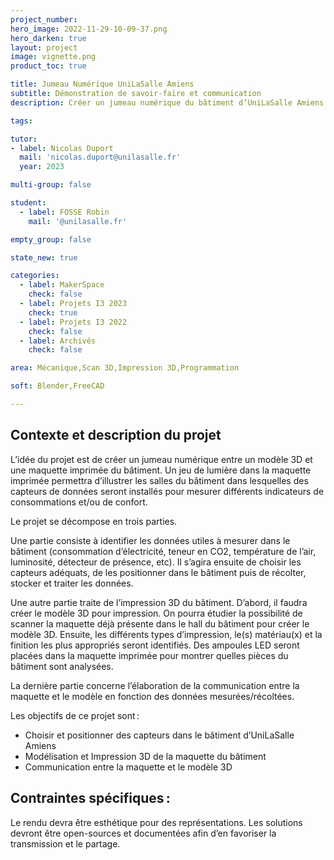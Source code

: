 ```yaml
---
project_number:
hero_image: 2022-11-29-10-09-37.png
hero_darken: true
layout: project
image: vignette.png
product_toc: true

title: Jumeau Numérique UniLaSalle Amiens  
subtitle: Démonstration de savoir-faire et communication
description: Créer un jumeau numérique du bâtiment d’UniLaSalle Amiens pour démonstration de savoir-faire et communication.

tags: 

tutor:
- label: Nicolas Duport
  mail: 'nicolas.duport@unilasalle.fr'
  year: 2023

multi-group: false

student:
  - label: FOSSE Robin 
    mail: '@unilasalle.fr'

empty_group: false

state_new: true

categories:
  - label: MakerSpace
    check: false
  - label: Projets I3 2023
    check: true
  - label: Projets I3 2022
    check: false
  - label: Archivés
    check: false

area: Mécanique,Scan 3D,Impression 3D,Programmation

soft: Blender,FreeCAD

---
```

## Contexte et description du projet  

L’idée du projet est de créer un jumeau numérique entre un modèle 3D et une maquette imprimée du bâtiment. Un jeu de lumière dans la maquette imprimée permettra d’illustrer les salles du bâtiment dans lesquelles des capteurs de données seront installés pour mesurer différents indicateurs de consommations et/ou de confort.  

Le projet se décompose en trois parties.  

Une partie consiste à identifier les données utiles à mesurer dans le bâtiment (consommation d’électricité, teneur en CO2, température de l’air, luminosité, détecteur de présence, etc). Il s’agira ensuite de choisir les capteurs adéquats, de les positionner dans le bâtiment puis de récolter, stocker et traiter les données.  

Une autre partie traite de l’impression 3D du bâtiment. D’abord, il faudra créer le modèle 3D pour impression. On pourra étudier la possibilité de scanner la maquette déjà présente dans le hall du bâtiment pour créer le modèle 3D. Ensuite, les différents types d’impression, le(s) matériau(x) et la finition les plus appropriés seront identifiés. Des ampoules LED seront placées dans la maquette imprimée pour montrer quelles pièces du bâtiment sont analysées.  

La dernière partie concerne l’élaboration de la communication entre la maquette et le modèle en fonction des données mesurées/récoltées.  

Les objectifs de ce projet sont : 
- Choisir et positionner des capteurs dans le bâtiment d’UniLaSalle Amiens 
- Modélisation et Impression 3D de la maquette du bâtiment 
- Communication entre la maquette et le modèle 3D 

## Contraintes spécifiques : 

Le rendu devra être esthétique pour des représentations. Les solutions devront être open-sources et documentées afin d’en favoriser la transmission et le partage.  

